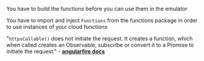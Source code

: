 <TimeStamp start="0:25" end="0:32">
  
  You have to build the functions before you can use them in the emulator
  
</TimeStamp>

<TimeStamp start="2:58" end="3:06">
  
  You have to import and inject `Functions` from the functions package in order to use instances of your cloud functions
  
</TimeStamp>

<TimeStamp start="3:25" end="3:35">
  
  "`httpsCallable()` does not initiate the request. It creates a function, which when called creates an Observable, subscribe or convert it to a Promise to initiate the request." - **[angularfire docs](https://github.com/angular/angularfire/blob/master/docs/functions/functions.md)**

  
</TimeStamp>